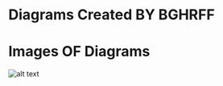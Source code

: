 # Diagrams Created BY BGHRFF
# Images OF Diagrams 
![alt text](https://imgyukle.com/f/2022/03/17/EK53jS.jpg)
